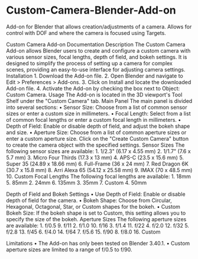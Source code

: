 # Custom-Camera-Blender-Add-on
Add-on for Blender that allows creation/adjustments of a camera. Allows for control with DOF and where the camera is focused using Targets.


Custom Camera Add-on Documentation
Description
The Custom Camera Add-on allows Blender users to create and configure a custom camera with various sensor sizes, focal lengths, depth of field, and bokeh settings. It is designed to simplify the process of setting up a camera for complex scenes, providing an easy-to-use interface for adjusting camera settings.
Installation
    1. Download the Add-on file.
    2. Open Blender and navigate to Edit > Preferences > Add-ons.
    3. Click on Install and locate the downloaded Add-on file.
    4. Activate the Add-on by checking the box next to Object: Custom Camera.
Usage
The Add-on is located in the 3D viewport's Tool Shelf under the "Custom Camera" tab.
Main Panel
The main panel is divided into several sections:
    • Sensor Size: Choose from a list of common sensor sizes or enter a custom size in millimeters.
    • Focal Length: Select from a list of common focal lengths or enter a custom focal length in millimeters.
    • Depth of Field: Enable or disable depth of field, and adjust the bokeh shape and size.
    • Aperture Size: Choose from a list of common aperture sizes or enter a custom aperture size.
Click on the "Create Custom Camera" button to create the camera object with the specified settings.
Sensor Sizes
The following sensor sizes are available:
    1. 1/2.3" (6.17 x 4.55 mm)
    2. 1/1.7" (7.6 x 5.7 mm)
    3. Micro Four Thirds (17.3 x 13 mm)
    4. APS-C (23.5 x 15.6 mm)
    5. Super 35 (24.89 x 18.66 mm)
    6. Full-Frame (36 x 24 mm)
    7. Red Dragon 6K (30.7 x 15.8 mm)
    8. Arri Alexa 65 (54.12 x 25.58 mm)
    9. IMAX (70 x 48.5 mm)
    10. Custom
Focal Lengths
The following focal lengths are available:
    1. 18mm     5. 85mm
    2. 24mm     6. 135mm
    3. 35mm     7. Custom
    4. 50mm
       
Depth of Field and Bokeh Settings
    • Use Depth of Field: Enable or disable depth of field for the camera.
    • Bokeh Shape: Choose from Circular, Hexagonal, Octagonal, Star, or Custom shapes for the bokeh.
    • Custom Bokeh Size: If the bokeh shape is set to Custom, this setting allows you to specify the size of the bokeh.
Aperture Sizes
The following aperture sizes are available:
    1. f/0.5      9. f/11
    2. f/1.0    10. f/16
    3. f/1.4    11. f/22
    4. f/2.0    12. f/32
    5. f/2.8    13. f/45
    6. f/4.0    14. f/64
    7. f/5.6    15. f/90
    8. f/8.0    16. Custom

Limitations
    • The Add-on has only been tested on Blender 3.40.1.
    • Custom aperture sizes are limited to a range of f/0.5 to f/90.
    
    
    
    
